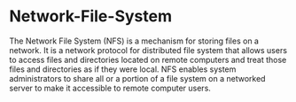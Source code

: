 # Network-File-System

The Network File System (NFS) is a mechanism for storing files on a network. It is a network protocol for distributed file system that allows users to access files and directories located on remote computers and treat those files and directories as if they were local.
NFS enables system administrators to share all or a portion of a file system on a networked server to make it accessible to remote computer users. 
